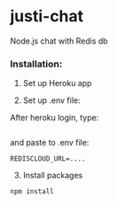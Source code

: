 justi-chat
==========

Node.js chat with Redis db


### Installation:

1. Set up Heroku app

2. Set up .env file:

After heroku login, type:

```heroku config:get REDISCLOUD_URL
```

and paste to .env file:

```REDISCLOUD_URL=....```

3. Install packages

```npm install```
